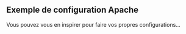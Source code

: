 ## Exemple de configuration Apache
Vous pouvez vous en inspirer  pour faire vos propres configurations...